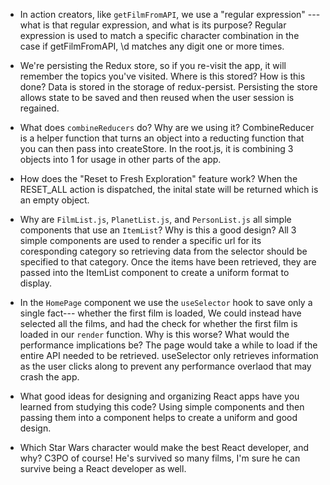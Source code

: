 - In action creators, like `getFilmFromAPI`, we use a "regular expression" ---
  what is that regular expression, and what is its purpose?
  Regular expression is used to match a specific character combination in the case if getFilmFromAPI, \d matches any digit one or more times.

- We're persisting the Redux store, so if you re-visit the app, it will remember
  the topics you've visited. Where is this stored? How is this done?
  Data is stored in the storage of redux-persist. Persisting the store allows state to be saved and then reused when the user session is regained. 
  
- What does `combineReducers` do? Why are we using it? 
  CombineReducer is a helper function that turns an object into a reducting function that you can then pass into createStore. In the root.js, it is combining 3 objects into 1 for usage in other parts of the app.

- How does the "Reset to Fresh Exploration" feature work?
  When the RESET_ALL action is dispatched, the inital state will be returned which is an empty object.

- Why are `FilmList.js`, `PlanetList.js`, and 
  `PersonList.js` all simple components that use an `ItemList`?
  Why is this a good design?
All 3 simple components are used to render a specific url for its coresponding category so retrieving data from the selector should be specified to that category. Once the items have been retrieved, they are passed into the ItemList component to create a uniform format to display.

- In the `HomePage` component we use the `useSelector` hook to save only a single fact---
  whether the first film is loaded, We could instead have selected all the
  films, and had the check for whether the first film is loaded in our
  `render` function. Why is this worse? What would the performance implications
  be?
  The page would take a while to load if the entire API needed to be retrieved. useSelector only retrieves information as the user clicks along to prevent any performance overlaod that may crash the app. 
  
- What good ideas for designing and organizing React apps have you learned from
  studying this code?
  Using simple components and then passing them into a component helps to create a uniform and good design.
  
- Which Star Wars character would make the best React developer, and why?
  C3PO of course! He's survived so many films, I'm sure he can survive being a React developer as well.

